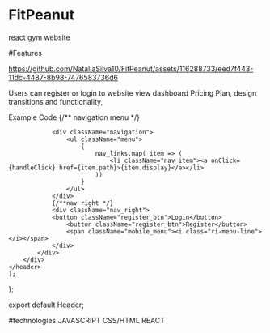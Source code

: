 # FitPeanut
react gym website 


#Features



https://github.com/NataliaSilva10/FitPeanut/assets/116288733/eed7f443-11dc-4487-8b98-7476583736d6


Users can register or login to website view dashboard Pricing Plan, design transitions and functionality,

Example Code
         {/** navigation menu */}

                <div className="navigation">
                    <ul className="menu">
                        {
                            nav_links.map( item => (
                                <li className="nav_item"><a onClick={handleClick} href={item.path}>{item.display}</a></li>
                            ))
                        }
                    </ul>
                </div>
                {/**nav right */}
                <div className="nav_right">
                <button className="register_btn">Login</button>
                    <button className="register_btn">Register</button>
                    <span className="mobile_menu"><i class="ri-menu-line"></i></span>
                </div>
            </div>
        </div>
    </header>
    );
};

export default Header;

#technologies
JAVASCRIPT
CSS/HTML
REACT
